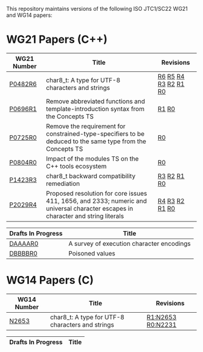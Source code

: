 This repository maintains versions of the following
ISO JTC1/SC22 WG21 and WG14 papers:


# WG21 Papers (C++)

WG21 Number        | Title | Revisions
------------------ | ----- | ----
[P0482R6][]        | char8\_t: A type for UTF-8 characters and strings | [R6][P0482R6] [R5][P0482R5] [R4][P0482R4] [R3][P0482R3] [R2][P0482R2] [R1][P0482R1] [R0][P0482R0]
[P0696R1][]        | Remove abbreviated functions and template-introduction syntax from the Concepts TS | [R1][P0696R1] [R0][P0696R0]
[P0725R0][]        | Remove the requirement for constrained-type-specifiers to be deduced to the same type from the Concepts TS | [R0][P0725R0]
[P0804R0][]        | Impact of the modules TS on the C++ tools ecosystem | [R0][P0804R0]
[P1423R3][]        | char8\_t backward compatibility remediation | [R3][P1423R3] [R2][P1423R2] [R1][P1423R1] [R0][P1423R0]
[P2029R4][]        | Proposed resolution for core issues 411, 1656, and 2333; numeric and universal character escapes in character and string literals | [R4][P2029R4] [R3][P2029R3] [R2][P2029R2] [R1][P2029R1] [R0][P2029R0]

Drafts In Progress | Title
------------------ | -----
[DAAAAR0][]        | A survey of execution character encodings
[DBBBBR0][]        | Poisoned values


# WG14 Papers (C)

WG14 Number        | Title | Revisions
------------------ | ----- | ----
[N2653][]          | char8\_t: A type for UTF-8 characters and strings | [R1:N2653][N2653] [R0:N2231][N2231]

Drafts In Progress | Title
------------------ | -----


[N2231]: https://rawgit.com/tahonermann/std-proposals/master/n2231.html
[N2653]: https://rawgit.com/tahonermann/std-proposals/master/n2653.html
[P0482R0]: https://rawgit.com/tahonermann/std-proposals/master/p0482r0.html
[P0482R1]: https://rawgit.com/tahonermann/std-proposals/master/p0482r1.html
[P0482R2]: https://rawgit.com/tahonermann/std-proposals/master/p0482r2.html
[P0482R3]: https://rawgit.com/tahonermann/std-proposals/master/p0482r3.html
[P0482R4]: https://rawgit.com/tahonermann/std-proposals/master/p0482r4.html
[P0482R5]: https://rawgit.com/tahonermann/std-proposals/master/p0482r5.html
[P0482R6]: https://rawgit.com/tahonermann/std-proposals/master/p0482r6.html
[P0696R0]: https://rawgit.com/tahonermann/std-proposals/master/p0696r0.html
[P0696R1]: https://rawgit.com/tahonermann/std-proposals/master/p0696r1.html
[P0725R0]: https://rawgit.com/tahonermann/std-proposals/master/p0725r0.html
[P0804R0]: https://rawgit.com/tahonermann/std-proposals/master/p0804r0.html
[P1423R0]: https://rawgit.com/tahonermann/std-proposals/master/p1423r0.html
[P1423R1]: https://rawgit.com/tahonermann/std-proposals/master/p1423r1.html
[P1423R2]: https://rawgit.com/tahonermann/std-proposals/master/p1423r2.html
[P1423R3]: https://rawgit.com/tahonermann/std-proposals/master/p1423r3.html
[P2029R0]: https://rawgit.com/tahonermann/std-proposals/master/p2029r0.html
[P2029R1]: https://rawgit.com/tahonermann/std-proposals/master/p2029r1.html
[P2029R2]: https://rawgit.com/tahonermann/std-proposals/master/p2029r2.html
[P2029R3]: https://rawgit.com/tahonermann/std-proposals/master/p2029r3.html
[P2029R4]: https://rawgit.com/tahonermann/std-proposals/master/p2029r4.html
[DAAAAR0]: https://rawgit.com/tahonermann/std-proposals/master/daaaar0-exec-char-encoding-survey.html
[DBBBBR0]: https://rawgit.com/tahonermann/std-proposals/master/dbbbbr0-poisoned-values.html
